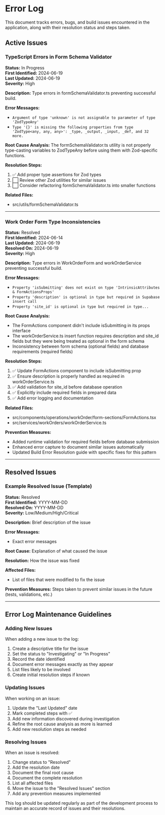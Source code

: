 
# Error Log

This document tracks errors, bugs, and build issues encountered in the application, along with their resolution status and steps taken.

## Active Issues

### TypeScript Errors in Form Schema Validator

**Status:** In Progress  
**First Identified:** 2024-06-19  
**Last Updated:** 2024-06-19  
**Severity:** High  

**Description:**
Type errors in formSchemaValidator.ts preventing successful build.

**Error Messages:**
- `Argument of type 'unknown' is not assignable to parameter of type 'ZodTypeAny'`
- `Type '{}' is missing the following properties from type 'ZodType<any, any, any>': _type, _output, _input, _def, and 32 more.`

**Root Cause Analysis:**
The formSchemaValidator.ts utility is not properly type-casting variables to ZodTypeAny before using them with Zod-specific functions.

**Resolution Steps:**
1. ✅ Add proper type assertions for Zod types
2. ⬜ Review other Zod utilities for similar issues
3. ⬜ Consider refactoring formSchemaValidator.ts into smaller functions

**Related Files:**
- src/utils/formSchemaValidator.ts

---

### Work Order Form Type Inconsistencies

**Status:** Resolved  
**First Identified:** 2024-06-14  
**Last Updated:** 2024-06-19  
**Resolved On:** 2024-06-19  
**Severity:** High  

**Description:**
Type errors in WorkOrderForm and workOrderService preventing successful build.

**Error Messages:**
- `Property 'isSubmitting' does not exist on type 'IntrinsicAttributes & FormActionsProps'`
- `Property 'description' is optional in type but required in Supabase insert call`
- `Property 'site_id' is optional in type but required in type...`

**Root Cause Analysis:**
- The FormActions component didn't include isSubmitting in its props interface
- The workOrderService.ts insert function requires description and site_id fields but they were being treated as optional in the form schema
- Inconsistency between form schema (optional fields) and database requirements (required fields)

**Resolution Steps:**
1. ✅ Update FormActions component to include isSubmitting prop
2. ✅ Ensure description is properly handled as required in workOrderService.ts
3. ✅ Add validation for site_id before database operation
4. ✅ Explicitly include required fields in prepared data
5. ✅ Add error logging and documentation

**Related Files:**
- src/components/operations/workOrder/form-sections/FormActions.tsx
- src/services/workOrders/workOrderService.ts

**Prevention Measures:**
- Added runtime validation for required fields before database submission
- Enhanced error capture to document similar issues automatically
- Updated Build Error Resolution guide with specific fixes for this pattern

---

## Resolved Issues

### Example Resolved Issue (Template)

**Status:** Resolved  
**First Identified:** YYYY-MM-DD  
**Resolved On:** YYYY-MM-DD  
**Severity:** Low/Medium/High/Critical  

**Description:**
Brief description of the issue

**Error Messages:**
- Exact error messages

**Root Cause:**
Explanation of what caused the issue

**Resolution:**
How the issue was fixed

**Affected Files:**
- List of files that were modified to fix the issue

**Prevention Measures:**
Steps taken to prevent similar issues in the future (tests, validations, etc.)

---

## Error Log Maintenance Guidelines

### Adding New Issues

When adding a new issue to the log:

1. Create a descriptive title for the issue
2. Set the status to "Investigating" or "In Progress"
3. Record the date identified
4. Document error messages exactly as they appear
5. List files likely to be involved
6. Create initial resolution steps if known

### Updating Issues

When working on an issue:

1. Update the "Last Updated" date
2. Mark completed steps with ✅
3. Add new information discovered during investigation
4. Refine the root cause analysis as more is learned
5. Add new resolution steps as needed

### Resolving Issues

When an issue is resolved:

1. Change status to "Resolved"
2. Add the resolution date
3. Document the final root cause
4. Document the complete resolution
5. List all affected files
6. Move the issue to the "Resolved Issues" section
7. Add any prevention measures implemented

This log should be updated regularly as part of the development process to maintain an accurate record of issues and their resolutions.

